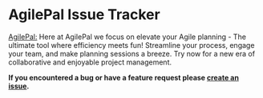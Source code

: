 # AgilePal Issue Tracker



[AgilePal:](https://agilepal.co.uk)
Here at AgilePal we focus on elevate your Agile planning - The ultimate tool where efficiency meets fun! Streamline your process, engage your team, and make planning sessions a breeze. Try now for a new era of collaborative and enjoyable project management.

**If you encountered a bug or have a feature request please [create an issue](https://github.com/AgilePal/issues/issues/new).**
